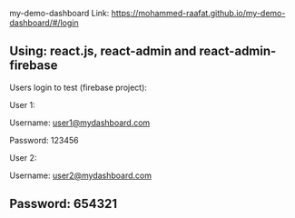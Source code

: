 my-demo-dashboard
Link: https://mohammed-raafat.github.io/my-demo-dashboard/#/login

Using: react.js, react-admin and react-admin-firebase
----------------------------------------------------
Users login to test (firebase project):

User 1:

Username: user1@mydashboard.com

Password: 123456

User 2:

Username: user2@mydashboard.com

Password: 654321
----------------------------------------------------
